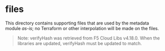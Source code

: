 # files

This directory contains supporting files that are used by the metadata module
*as-is*; no Terraform or other interpolation will be made on the files.

> Note: verifyHash was retrieved from F5 Cloud Libs v4.18.0. When the libraries
> are updated, verifyHash must be updated to match.
